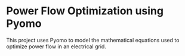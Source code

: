 # Power Flow Optimization using Pyomo
This project uses Pyomo to model the mathematical equations used to optimize power flow in an electrical grid.

